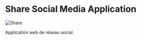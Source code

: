 # Share Social Media Application
![Share](https://i.ibb.co/8cLfj3X/image.png)

Application web de réseau social.